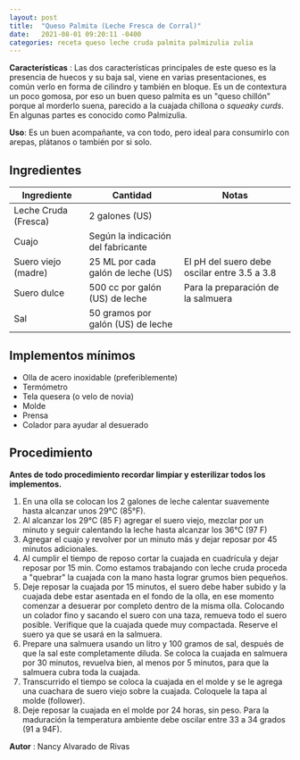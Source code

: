 ```yaml
---
layout: post
title:  "Queso Palmita (Leche Fresca de Corral)"
date:   2021-08-01 09:20:11 -0400
categories: receta queso leche cruda palmita palmizulia zulia
---
```


**Características** : Las dos características principales de este queso es la presencia de huecos y su baja sal, viene en varias presentaciones, es común verlo en forma de cilindro y también en bloque. Es un de contextura un poco gomosa, por eso un buen queso palmita es un "queso chillón" porque al morderlo suena, parecido a la cuajada chillona o _squeaky curds_. En algunas partes es conocido como Palmizulia.

**Uso**: Es un buen acompañante, va con todo, pero ideal para consumirlo con arepas, plátanos o también por si solo.

## Ingredientes

Ingrediente | Cantidad | Notas
------------| ---------| -----
Leche Cruda (Fresca) | 2 galones (US) |
Cuajo | Según la indicación del fabricante | 
Suero viejo (madre) | 25 ML por cada galón de leche (US) | El pH del suero debe oscilar entre 3.5 a 3.8 
Suero dulce | 500 cc por galón (US) de leche | Para la preparación de la salmuera
Sal | 50 gramos por galón (US) de leche | 

## Implementos mínimos

- Olla de acero inoxidable (preferiblemente)
- Termómetro
- Tela quesera (o velo de novia)
- Molde
- Prensa
- Colador para ayudar al desuerado

## Procedimiento

**Antes de todo procedimiento recordar limpiar y esterilizar todos los implementos.**

1. En una olla se colocan los 2 galones de leche calentar suavemente hasta alcanzar unos 29°C (85°F). 
2. Al alcanzar los 29°C (85 F) agregar el suero viejo, mezclar por un minuto y seguir calentando la leche hasta alcanzar los 36°C (97 F)
3. Agregar el cuajo y revolver por un minuto más y dejar reposar por 45 minutos adicionales. 
4. Al cumplir el tiempo de reposo cortar la cuajada en cuadrícula y dejar reposar por 15 min. Como estamos trabajando con leche cruda proceda a "quebrar" la cuajada con la mano hasta lograr grumos bien pequeños.
5. Deje reposar la cuajada por 15 minutos, el suero debe haber subido y la cuajada debe estar asentada en el fondo de la olla, en ese momento comenzar a desuerar por completo dentro de la misma olla. Colocando un colador fino y sacando el suero con una taza, remueva todo el suero posible. Verifique que la cuajada quede muy compactada. Reserve el suero ya que se usará en la salmuera.
6. Prepare una salmuera usando un litro y 100 gramos de sal, después de que la sal este completamente diluda. Se coloca la cuajada en salmuera por 30 minutos, revuelva bien, al menos por 5 minutos, para que la salmuera cubra toda la cuajada.
7. Transcurrido el tiempo se coloca la cuajada en el molde y se le agrega una cuachara de suero viejo sobre la cuajada. Coloquele la tapa al molde (follower).
8.  Deje reposar la cuajada en el molde por 24 horas, sin peso. Para la maduración la temperatura ambiente debe oscilar entre 33 a 34 grados (91 a 94F).

**Autor** : Nancy Alvarado de Rivas